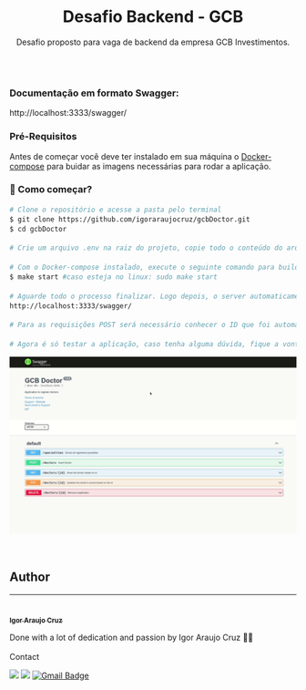 <h1 align="center">Desafio Backend - GCB</h1>
<p align="center">Desafio proposto para vaga de backend da empresa GCB Investimentos.</p>
</br></br>

### Documentação em formato Swagger:
http://localhost:3333/swagger/


### Pré-Requisitos

Antes de começar você deve ter instalado em sua máquina o [Docker-compose](https://docs.docker.com/compose/install/) para buidar as imagens necessárias para rodar a aplicação.
</br>

### 🎲 Como começar?

```bash
# Clone o repositório e acesse a pasta pelo terminal
$ git clone https://github.com/igoraraujocruz/gcbDoctor.git
$ cd gcbDoctor

# Crie um arquivo .env na raiz do projeto, copie todo o conteúdo do arquivo .env.exemple e cole no .env para "setarmos" as variáveis de ambiente, ou insira as variáveis que preferir.

# Com o Docker-compose instalado, execute o seguinte comando para buildas as imagens.
$ make start #caso esteja no linux: sudo make start

# Aguarde todo o processo finalizar. Logo depois, o server automaticamente irá inicializar e já será possível acessar a documentação swagger.
http://localhost:3333/swagger/

# Para as requisições POST será necessário conhecer o ID que foi automaticamente gerado da tabela de especialidades. Para isso clique na aba /specialties, try it out e execute. Após executar descobriremos os ID's. Vou deixar um gif abaixo, caso seja necessário.

# Agora é só testar a aplicação, caso tenha alguma dúvida, fique a vontade para perguntar, meus contatos estão logo a baixo.

```
![](tutorial/tuto.gif)

</br>

## Author
---

<a href="https://github.com/igoraraujocruz/">
 <img style="border-radius: 50%;" src="https://avatars.githubusercontent.com/u/67648421?s=460&u=649a2c0657c58ce0525ae98eecb9f2ef87b28da1&v=4" width="100px;" alt=""/>
 <br />
 <sub><b>Igor Araujo Cruz</b></sub></a> <a href="https://www.linkedin.com/in/igor-araujo-cruz-84a89111b/" title="Linkedin"></a>


Done with a lot of dedication and passion by Igor Araujo Cruz 👋🏽
</br></br>
Contact

[<img src="https://img.shields.io/badge/linkedin-%230077B5.svg?&style=for-the-badge&logo=linkedin&logoColor=white" />](https://www.linkedin.com/in/igor-araujo-cruz-84a89111b/)
[<img src = "https://img.shields.io/badge/instagram-%23E4405F.svg?&style=for-the-badge&logo=instagram&logoColor=white">](https://www.instagram.com/igoraraujocruzz/)
[![Gmail Badge](https://img.shields.io/badge/-Gmail-c14438?style=for-the-badge&logo=Gmail&logoColor=white&link=mailto:seu_email)](mailto:igoraraujocruzz@gmail.com)
